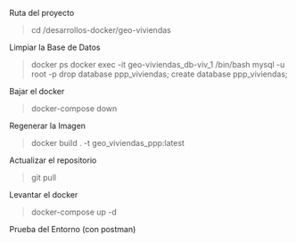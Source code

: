 Ruta del proyecto
> cd /desarrollos-docker/geo-viviendas

Limpiar la Base de Datos
> docker ps
docker exec -it geo-viviendas_db-viv_1 /bin/bash
mysql -u root -p
drop database ppp_viviendas;
create database ppp_viviendas;

Bajar el docker
> docker-compose down

Regenerar la Imagen
> docker build . -t geo_viviendas_ppp:latest 

Actualizar el repositorio
> git pull

Levantar el docker
> docker-compose up -d

Prueba del Entorno (con postman)
